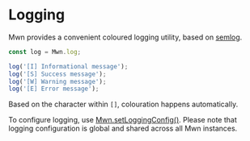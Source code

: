 # Logging

Mwn provides a convenient coloured logging utility, based on [semlog](https://npmjs.com/package/semlog).

```js
const log = Mwn.log;

log('[I] Informational message');
log('[S] Success message');
log('[W] Warning message');
log('[E] Error message');
```

Based on the character within `[]`, colouration happens automatically.

To configure logging, use [Mwn.setLoggingConfig()](https://mwn.toolforge.org/docs/api/classes/Mwn.html#setloggingconfig). Please note that logging configuration is global and shared across all Mwn instances.
